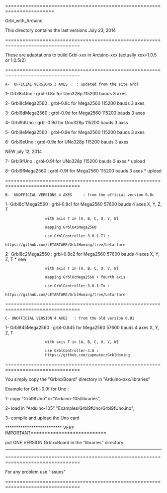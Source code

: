 =======================================================================

Grbl_with_Arduino

This directory contains the last versions  July 23, 2014

================================================================================

These are adaptations to build Grbl-xxx in Arduino-xxx (actually xxx=1.0.5 or 1.0.5r2)

================================================================================

    A-  OFFICIAL VERSIONS 3 AXES    : updated from the site Grbl

1- Grbl8cUno       : grbl-0.8c for Uno328p 115200 bauds  3 axes

2- Grbl8cMega2560  : grbl-0.8c for Mega2560 115200 bauds  3 axes

3- Grbl9dMega2560  : grbl-0.9d for Mega2560 115200 bauds  3 axes

4- Grbl9dUno       : grbl-0.9d for Uno328p 115200 bauds  3 axss

5- Grbl9eMega2560  : grbl-0.9e for Mega2560 115200 bauds  3 axes

6- Grbl9eUno       : grbl-0.9e for UNo328p 115200 bauds  3 axes

   NEW  july 12, 2014

7- Grbl9fUno       : grbl-0.9f for UNo328p 115200 bauds  3 axes  * upload

8- Grbl9fMega2560  : grbl-0.9f for Mega2560 115200 bauds  3 axes * upload

================================================================================

    B-  UNOFFICIAL VERSIONS 4 AXES     : from the official version 0.8c

1- Grbl8c1Mega2560 : grbl-0.8c1 for Mega2560 57600 bauds  4 axes  X, Y, Z, T
                      
                      with axis T in [A, B, C, U, V, W]

                      mapping Grbl845Mega2560
		       
                      use GrblController-3.6.1-T1 :
                      https://github.com/LETARTARE/GrblHoming/tree/Letartare

2- Grbl8c2Mega2560 : grbl-0.8c2 for Mega2560 57600 bauds  4 axes  X, Y, Z, T * new
                      
                      with axis T in [A, B, C, U, V, W]

                      mapping Grbl8cMega2560 + fourth axis

                      use GrblController-3.6.1-Tx :
                      https://github.com/LETARTARE/GrblHoming/tree/Letartare

================================================================================

    C- UNOFFICIAL VERSION 4 AXES   : from the old version 0.81


1- Grbl845Mega2560 : grbl-0.845 for Mega2560 57600 bauds  4 axes  X, Y, Z, T

                      with axis T in [A, B, C, U, V, W]

                      use GrblController-3.6 :
                      https://github.com/zapmaker/GrblHoming


                      
================================================================================

You simply copy the "GrblxxBoard" directory in "Arduino-xxx/libraries"

Example for Grbl-0.9f for Uno :

1- copy "Grbl9fUno" in "Arduino-105/libraries",

2- load in "Arduino-105" "Examples/Grbl9fUno/Grbl9fUno.ino",

3- compile and upload the Uno card

************************** VERY IMPORTANT***************************

put ONE VERSION GrblxxBoard in the "libraries" directory

********************************************************************

================================================================================

For any problem use "issues"

================================================================================







